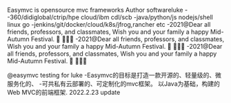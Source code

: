Easymvc is opensource mvc frameworks
Author softwareluke
--360/didiglobal/ctrip/hpe cloud/ibm cdl/scb
-java/python/js nodejs/shell linux go
-jenkins/git/docker/cloud/k8s/jfrog,rancher etc
-2021@Dear all friends, professors, and classmates, Wish you and your family a happy Mid-Autumn Festival. 🥮 🧚‍♀️🐰
-2021@Dear all friends, professors, and classmates, Wish you and your family a happy Mid-Autumn Festival. 🥮 🧚‍♀️🐰
-2021@Dear all friends, professors, and classmates, Wish you and your family a happy Mid-Autumn Festival. 🥮 🧚‍♀️🐰

@easymvc testing for luke
-Easymvc的目标是打造一款开源的、轻量级的、微服务化的、
-可共私有云部署的、可定制化的mvc框架。 以Java为基础，构建的Web MVC的前端框架.
2022.2.23 update
